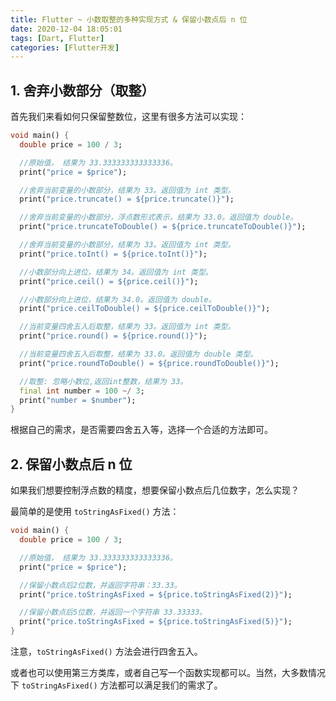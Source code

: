 ```yaml
---
title: Flutter ~ 小数取整的多种实现方式 & 保留小数点后 n 位
date: 2020-12-04 18:05:01
tags: [Dart, Flutter]
categories: [Flutter开发]
---
```


## 1. 舍弃小数部分（取整）

首先我们来看如何只保留整数位，这里有很多方法可以实现：

```dart
void main() {
  double price = 100 / 3;

  //原始值， 结果为 33.333333333333336。
  print("price = $price");

  //舍弃当前变量的小数部分，结果为 33。返回值为 int 类型。
  print("price.truncate() = ${price.truncate()}");

  //舍弃当前变量的小数部分，浮点数形式表示，结果为 33.0。返回值为 double。
  print("price.truncateToDouble() = ${price.truncateToDouble()}");

  //舍弃当前变量的小数部分，结果为 33。返回值为 int 类型。
  print("price.toInt() = ${price.toInt()}");

  //小数部分向上进位，结果为 34。返回值为 int 类型。
  print("price.ceil() = ${price.ceil()}");

  //小数部分向上进位，结果为 34.0。返回值为 double。
  print("price.ceilToDouble() = ${price.ceilToDouble()}");

  //当前变量四舍五入后取整，结果为 33。返回值为 int 类型。
  print("price.round() = ${price.round()}");

  //当前变量四舍五入后取整，结果为 33.0。返回值为 double 类型。
  print("price.roundToDouble() = ${price.roundToDouble()}");

  //取整: 忽略小数位,返回int整数，结果为 33。
  final int number = 100 ~/ 3;
  print("number = $number");
}
```

<!--more-->

根据自己的需求，是否需要四舍五入等，选择一个合适的方法即可。

## 2. 保留小数点后 n 位

如果我们想要控制浮点数的精度，想要保留小数点后几位数字，怎么实现？

最简单的是使用 `toStringAsFixed()` 方法：

```dart
void main() {
  double price = 100 / 3;

  //原始值， 结果为 33.333333333333336。
  print("price = $price");

  //保留小数点后2位数，并返回字符串：33.33。
  print("price.toStringAsFixed = ${price.toStringAsFixed(2)}");

  //保留小数点后5位数，并返回一个字符串 33.33333。
  print("price.toStringAsFixed = ${price.toStringAsFixed(5)}");
}
```

注意，`toStringAsFixed()` 方法会进行四舍五入。

或者也可以使用第三方类库，或者自己写一个函数实现都可以。当然，大多数情况下 `toStringAsFixed()` 方法都可以满足我们的需求了。
